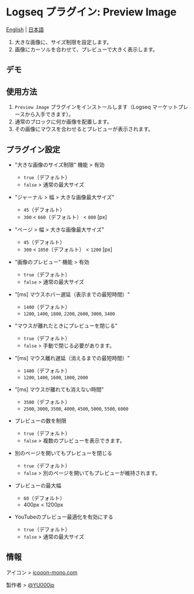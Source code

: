 # Logseq プラグイン: Preview Image

[English](https://github.com/YU000jp/logseq-plugin-preview-image) | [日本語](https://github.com/YU000jp/logseq-plugin-preview-image/blob/main/README.ja.md)

1. 大きな画像に、サイズ制限を設定します。
1. 画像にカーソルを合わせて、プレビューで大きく表示します。

## デモ

## 使用方法

1. `Preview Image` プラグインをインストールします（Logseq マーケットプレースから入手できます）。
1. 通常のブロックに何か画像を配置します。
1. その画像にマウスを合わせるとプレビューが表示されます。

## プラグイン設定

- "大きな画像のサイズ制限" 機能 > 有効
  - `true`（デフォルト）
  - `false` > 通常の最大サイズ

- "ジャーナル > 幅 > 大きな画像最大サイズ"
  - `45`（デフォルト）
  - `300` < `660`（デフォルト） < `800` [px]

- "ページ > 幅 > 大きな画像最大サイズ"
  - `45`（デフォルト）
  - `300` < `1050`（デフォルト） < `1200` [px]

- "画像のプレビュー" 機能 > 有効
  - `true`（デフォルト）
  - `false` > 通常の最大サイズ

- "[ms] マウスホバー遅延（表示までの最短時間）"
  - `1400`（デフォルト）
  - `1200`, `1400`, `1800`, `2200`, `2600`, `3000`, `3400`

- "マウスが離れたときにプレビューを閉じる"
  - `true`（デフォルト）
  - `false` > 手動で閉じる必要があります。

- "[ms] マウス離れ遅延（消えるまでの最短時間）"
  - `1400`（デフォルト）
  - `1200`, `1400`, `1600`, `1800`, `2000`

- "[ms] マウスが離れても消えない時間"
  - `3500`（デフォルト）
  - `2500`, `3000`, `3500`, `4000`, `4500`, `5000`, `5500`, `6000`

- プレビューの数を制限
  - `true`（デフォルト）
  - `false` > 複数のプレビューを表示できます。

- 別のページを開いてもプレビューを閉じる
  - `true`（デフォルト）
  - `false` > 別のページを開いてもプレビューが維持されます。

- プレビューの最大幅
  - `60`（デフォルト）
  - 400px < 1200px

- YouTubeのプレビュー最適化を有効にする
  - `true`（デフォルト）
  - `false` > 通常の最大サイズ

## 情報

アイコン > [icooon-mono.com](https://icooon-mono.com/00039-%e6%a4%9c%e7%b4%a2%e7%94%a8%e3%81%ae%e8%99%ab%e7%9c%bc%e9%8f%a1%e3%82%a2%e3%82%a4%e3%82%b3%e3%83%b3%e7%b4%a0%e6%9d%90/)

製作者 > [@YU000jp](https://github.com/YU000jp)
